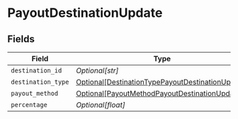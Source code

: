 # PayoutDestinationUpdate


## Fields

| Field                                                                                                             | Type                                                                                                              | Required                                                                                                          | Description                                                                                                       |
| ----------------------------------------------------------------------------------------------------------------- | ----------------------------------------------------------------------------------------------------------------- | ----------------------------------------------------------------------------------------------------------------- | ----------------------------------------------------------------------------------------------------------------- |
| `destination_id`                                                                                                  | *Optional[str]*                                                                                                   | :heavy_minus_sign:                                                                                                | N/A                                                                                                               |
| `destination_type`                                                                                                | [Optional[DestinationTypePayoutDestinationUpdate]](../../models/shared/destinationtypepayoutdestinationupdate.md) | :heavy_minus_sign:                                                                                                | N/A                                                                                                               |
| `payout_method`                                                                                                   | [Optional[PayoutMethodPayoutDestinationUpdate]](../../models/shared/payoutmethodpayoutdestinationupdate.md)       | :heavy_minus_sign:                                                                                                | N/A                                                                                                               |
| `percentage`                                                                                                      | *Optional[float]*                                                                                                 | :heavy_minus_sign:                                                                                                | N/A                                                                                                               |